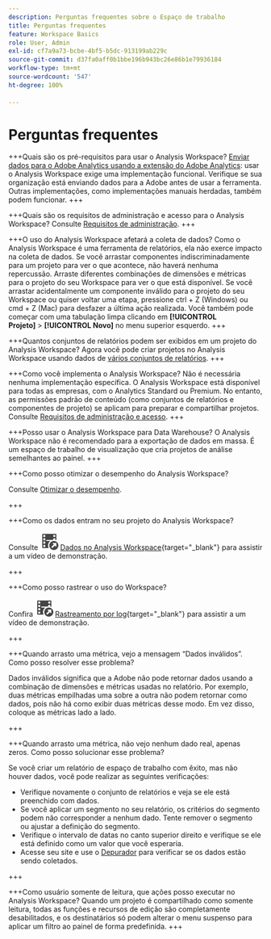 ```yaml
---
description: Perguntas frequentes sobre o Espaço de trabalho
title: Perguntas frequentes
feature: Workspace Basics
role: User, Admin
exl-id: cf7a9a73-bcbe-4bf5-b5dc-913199ab229c
source-git-commit: d37fa0aff0b1bbe196b943bc26e86b1e79936184
workflow-type: tm+mt
source-wordcount: '547'
ht-degree: 100%

---
```


# Perguntas frequentes

+++Quais são os pré-requisitos para usar o Analysis Workspace?
[Enviar dados para o Adobe Analytics usando a extensão do Adobe Analytics](/help/implement/launch/validate-publish-prod.md): usar o Analysis Workspace exige uma implementação funcional. Verifique se sua organização está enviando dados para a Adobe antes de usar a ferramenta. Outras implementações, como implementações manuais herdadas, também podem funcionar.
+++

+++Quais são os requisitos de administração e acesso para o Analysis Workspace?
Consulte [Requisitos de administração](/help/analyze/analysis-workspace/workspace-faq/frequently-asked-questions-analysis-workspace.md).
+++

+++O uso do Analysis Workspace afetará a coleta de dados?
Como o Analysis Workspace é uma ferramenta de relatórios, ela não exerce impacto na coleta de dados. Se você arrastar componentes indiscriminadamente para um projeto para ver o que acontece, não haverá nenhuma repercussão. Arraste diferentes combinações de dimensões e métricas para o projeto do seu Workspace para ver o que está disponível. Se você arrastar acidentalmente um componente inválido para o projeto do seu Workspace ou quiser voltar uma etapa, pressione ctrl + Z (Windows) ou cmd + Z (Mac) para desfazer a última ação realizada. Você também pode começar com uma tabulação limpa clicando em **[!UICONTROL Projeto]** > **[!UICONTROL Novo]** no menu superior esquerdo.
+++

+++Quantos conjuntos de relatórios podem ser exibidos em um projeto do Analysis Workspace?
Agora você pode criar projetos no Analysis Workspace usando dados de [vários conjuntos de relatórios](https://experienceleague.adobe.com/docs/analytics/analyze/analysis-workspace/build-workspace-project/multiple-report-suites.html?lang=pt-BR).
+++

+++Como você implementa o Analysis Workspace?
Não é necessária nenhuma implementação específica. O Analysis Workspace está disponível para todas as empresas, com o Analytics Standard ou Premium. No entanto, as permissões padrão de conteúdo (como conjuntos de relatórios e componentes de projeto) se aplicam para preparar e compartilhar projetos. Consulte [Requisitos de administração e acesso](/help/analyze/analysis-workspace/workspace-faq/frequently-asked-questions-analysis-workspace.md).
+++

+++Posso usar o Analysis Workspace para Data Warehouse?
O Analysis Workspace não é recomendado para a exportação de dados em massa. É um espaço de trabalho de visualização que cria projetos de análise semelhantes ao painel.
+++

+++Como posso otimizar o desempenho do Analysis Workspace?

Consulte [Otimizar o desempenho](/help/analyze/analysis-workspace/workspace-faq/optimizing-performance.md).

+++

+++Como os dados entram no seu projeto do Analysis Workspace?

Consulte ![VideoCheckedOut](/help/assets/icons/VideoCheckedOut.svg) [Dados no Analysis Workspace](https://video.tv.adobe.com/v/31072?quality=12&learn=on){target="_blank"} para assistir a um vídeo de demonstração.

+++

+++Como posso rastrear o uso do Workspace?

Confira ![VideoCheckedOut](/help/assets/icons/VideoCheckedOut.svg) [Rastreamento por log](https://video.tv.adobe.com/v/29768?quality=12&learn=on){target="_blank"} para assistir a um vídeo de demonstração.

+++

+++Quando arrasto uma métrica, vejo a mensagem “Dados inválidos”. Como posso resolver esse problema?

Dados inválidos significa que a Adobe não pode retornar dados usando a combinação de dimensões e métricas usadas no relatório. Por exemplo, duas métricas empilhadas uma sobre a outra não podem retornar como dados, pois não há como exibir duas métricas desse modo. Em vez disso, coloque as métricas lado a lado.

+++

+++Quando arrasto uma métrica, não vejo nenhum dado real, apenas zeros. Como posso solucionar esse problema?

Se você criar um relatório de espaço de trabalho com êxito, mas não houver dados, você pode realizar as seguintes verificações:

* Verifique novamente o conjunto de relatórios e veja se ele está preenchido com dados.
* Se você aplicar um segmento no seu relatório, os critérios do segmento podem não corresponder a nenhum dado. Tente remover o segmento ou ajustar a definição do segmento.
* Verifique o intervalo de datas no canto superior direito e verifique se ele está definido como um valor que você esperaria.
* Acesse seu site e use o [Depurador](https://experienceleague.adobe.com/docs/debugger/using/experience-cloud-debugger.html?lang=pt-BR) para verificar se os dados estão sendo coletados.


+++

+++Como usuário somente de leitura, que ações posso executar no Analysis Workspace?
Quando um projeto é compartilhado como somente leitura, todas as funções e recursos de edição são completamente desabilitados, e os destinatários só podem alterar o menu suspenso para aplicar um filtro ao painel de forma predefinida.
+++

